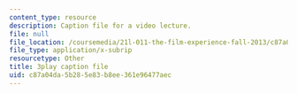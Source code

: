 ```yaml
---
content_type: resource
description: Caption file for a video lecture.
file: null
file_location: /coursemedia/21l-011-the-film-experience-fall-2013/c87a04da5b285e83b8ee361e96477aec_xt_0iNlUQ2U.vtt
file_type: application/x-subrip
resourcetype: Other
title: 3play caption file
uid: c87a04da-5b28-5e83-b8ee-361e96477aec
---
```


